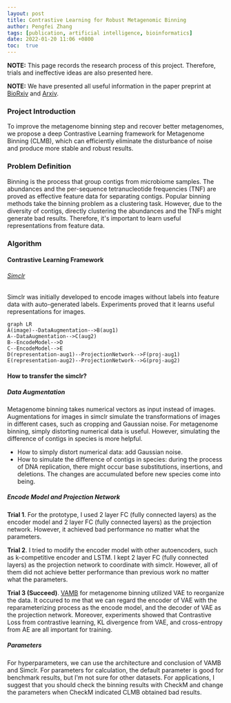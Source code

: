 ```yaml
---
layout: post
title: Contrastive Learning for Robust Metagenomic Binning
author: Pengfei Zhang
tags: [publication, artificial intelligence, bioinformatics]
date: 2022-01-20 11:06 +0800
toc:  true
---
```


**NOTE:** This page records the research process of this project. Therefore, trials and ineffective ideas are also presented here.

**NOTE:** We have presented all useful information in the paper preprint at <a href="https://doi.org/10.1101/2021.11.15.468566">BioRxiv</a> and <a href="https://arxiv.org/abs/2111.09656">Arxiv</a>.

### Project Introduction

To improve the metagenome binning step and recover better metagenomes, we propose a deep Contrastive Learning framework for Metagenome Binning (CLMB), which can efficiently eliminate the disturbance of noise and produce more stable and robust results.

### Problem Definition

Binning is the process that group contigs from microbiome samples. The abundances and the per-sequence tetranucleotide frequencies (TNF) are proved as effective feature data for separating contigs. Popular binning methods take the binning problem as a clustering task. However, due to the diversity of contigs, directly clustering the abundances and the TNFs might generate bad results. Therefore, it's important to learn useful representations from feature data.

### Algorithm

#### Contrastive Learning Framework

###### [Simclr](https://arxiv.org/abs/2002.05709)
Simclr was initially developed to encode images without labels into feature data with auto-generated labels. Experiments proved that it learns useful representations for images.

```mermaid
graph LR
A(image)--DataAugmentation-->B(aug1)
A--DataAugmentation-->C(aug2)
B--EncodeModel-->D
C--EncodeModel-->E
D(representation-aug1)--ProjectionNetwork-->F(proj-aug1)
E(representation-aug2)--ProjectionNetwork-->G(proj-aug2)
```

#### How to transfer the simclr?

##### Data Augmentation
Metagenome binning takes numerical vectors as input instead of images. Augmentations for images in simclr simulate the transformations of images in different cases, such as cropping and Gaussian noise. For metagenome binning, simply distorting numerical data is useful. However, simulating the difference of contigs in species is more helpful.

- How to simply distort numerical data: add Gaussian noise.
- How to simulate the difference of contigs in species: during the process of DNA replication, there might occur base substitutions, insertions, and deletions. The changes are accumulated before new species come into being.

##### Encode Model and Projection Network

**Trial 1**.
For the prototype, I used 2 layer FC (fully connected layers) as the encoder model and 2 layer FC (fully connected layers) as the projection network. However, it achieved bad performance no matter what the parameters.

**Trial 2**.
I tried to modify the encoder model with other autoencoders, such as k-competitive encoder and LSTM. I kept 2 layer FC (fully connected layers) as the projection network to coordinate with simclr. However, all of them did not achieve better performance than previous work no matter what the parameters.

**Trial 3 (Succeed)**.
[VAMB](https://doi.org/10.1038/s41587-020-00777-4) for metagenome binning utilized VAE to reorganize the data. It occured to me that we can regard the encoder of VAE with the reparameterizing process as the encode model, and the decoder of VAE as the projection network.
Moreover, experiments showed that Contrastive Loss from contrastive learning, KL divergence from VAE, and cross-entropy from AE are all important for training.

##### Parameters
For hyperparameters, we can use the architecture and conclusion of VAMB and Simclr.
For parameters for calculation, the default parameter is good for benchmark results, but I'm not sure for other datasets. For applications, I suggest that you should check the binning results with CheckM and change the parameters when CheckM indicated CLMB obtained bad results.